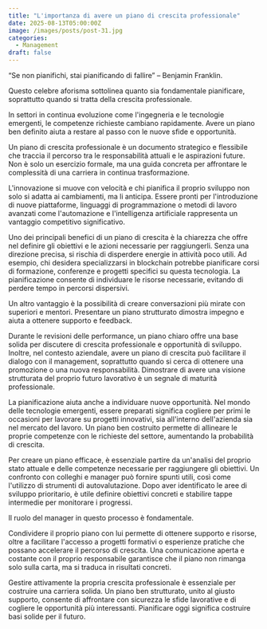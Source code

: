 ```yaml
---
title: "L'importanza di avere un piano di crescita professionale"
date: 2025-08-13T05:00:00Z
image: /images/posts/post-31.jpg
categories: 
  - Management
draft: false
---
```


“Se non pianifichi, stai pianificando di fallire” – Benjamin Franklin.

Questo celebre aforisma sottolinea quanto sia fondamentale pianificare, soprattutto quando si tratta della crescita professionale.

In settori in continua evoluzione come l'ingegneria e le tecnologie emergenti, le competenze richieste cambiano rapidamente. Avere un piano ben definito aiuta a restare al passo con le nuove sfide e opportunità.

Un piano di crescita professionale è un documento strategico e flessibile che traccia il percorso tra le responsabilità attuali e le aspirazioni future. Non è solo un esercizio formale, ma una guida concreta per affrontare le complessità di una carriera in continua trasformazione.

L'innovazione si muove con velocità e chi pianifica il proprio sviluppo non solo si adatta ai cambiamenti, ma li anticipa. Essere pronti per l'introduzione di nuove piattaforme, linguaggi di programmazione o metodi di lavoro avanzati come l'automazione e l'intelligenza artificiale rappresenta un vantaggio competitivo significativo.

Uno dei principali benefici di un piano di crescita è la chiarezza che offre nel definire gli obiettivi e le azioni necessarie per raggiungerli. Senza una direzione precisa, si rischia di disperdere energie in attività poco utili. Ad esempio, chi desidera specializzarsi in blockchain potrebbe pianificare corsi di formazione, conferenze e progetti specifici su questa tecnologia. La pianificazione consente di individuare le risorse necessarie, evitando di perdere tempo in percorsi dispersivi.

Un altro vantaggio è la possibilità di creare conversazioni più mirate con superiori e mentori. Presentare un piano strutturato dimostra impegno e aiuta a ottenere supporto e feedback.

Durante le revisioni delle performance, un piano chiaro offre una base solida per discutere di crescita professionale e opportunità di sviluppo. Inoltre, nel contesto aziendale, avere un piano di crescita può facilitare il dialogo con il management, soprattutto quando si cerca di ottenere una promozione o una nuova responsabilità. Dimostrare di avere una visione strutturata del proprio futuro lavorativo è un segnale di maturità professionale.

La pianificazione aiuta anche a individuare nuove opportunità. Nel mondo delle tecnologie emergenti, essere preparati significa cogliere per primi le occasioni per lavorare su progetti innovativi, sia all'interno dell'azienda sia nel mercato del lavoro. Un piano ben costruito permette di allineare le proprie competenze con le richieste del settore, aumentando la probabilità di crescita.

Per creare un piano efficace, è essenziale partire da un'analisi del proprio stato attuale e delle competenze necessarie per raggiungere gli obiettivi. Un confronto con colleghi e manager può fornire spunti utili, così come l'utilizzo di strumenti di autovalutazione. Dopo aver identificato le aree di sviluppo prioritario, è utile definire obiettivi concreti e stabilire tappe intermedie per monitorare i progressi.

Il ruolo del manager in questo processo è fondamentale.

Condividere il proprio piano con lui permette di ottenere supporto e risorse, oltre a facilitare l'accesso a progetti formativi o esperienze pratiche che possano accelerare il percorso di crescita. Una comunicazione aperta e costante con il proprio responsabile garantisce che il piano non rimanga solo sulla carta, ma si traduca in risultati concreti.

Gestire attivamente la propria crescita professionale è essenziale per costruire una carriera solida. Un piano ben strutturato, unito al giusto supporto, consente di affrontare con sicurezza le sfide lavorative e di cogliere le opportunità più interessanti. Pianificare oggi significa costruire basi solide per il futuro.